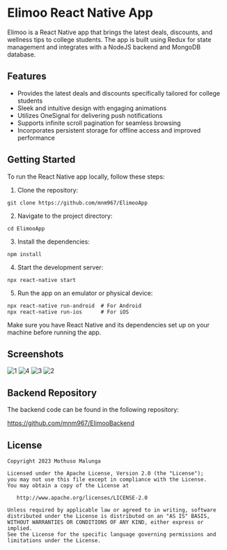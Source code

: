 # Elimoo React Native App

Elimoo is a React Native app that brings the latest deals, discounts, and wellness tips to college students. The app is built using Redux for state management and integrates with a NodeJS backend and MongoDB database.

## Features

- Provides the latest deals and discounts specifically tailored for college students
- Sleek and intuitive design with engaging animations
- Utilizes OneSignal for delivering push notifications
- Supports infinite scroll pagination for seamless browsing
- Incorporates persistent storage for offline access and improved performance

## Getting Started

To run the React Native app locally, follow these steps:


1. Clone the repository:

```
git clone https://github.com/mnm967/ElimooApp
```

2. Navigate to the project directory:

```
cd ElimooApp
```

3. Install the dependencies:

```
npm install
```

4. Start the development server:

```
npx react-native start
```

5. Run the app on an emulator or physical device:

```
npx react-native run-android  # For Android
npx react-native run-ios      # For iOS
```

Make sure you have React Native and its dependencies set up on your machine before running the app.

## Screenshots

![1](https://github.com/mnm967/ElimooBackend/assets/67553368/2bb2222b-7e5b-497e-a0b5-cd99a3b5b2f8)
![4](https://github.com/mnm967/ElimooBackend/assets/67553368/81d24ac8-1e53-472a-99d8-afce33ccdc66)
![3](https://github.com/mnm967/ElimooBackend/assets/67553368/62866def-45e4-4c13-a57f-13b5ac2987d3)
![2](https://github.com/mnm967/ElimooBackend/assets/67553368/a76156a0-8181-49ce-9367-1de4273ae2de)

## Backend Repository

The backend code can be found in the following repository:

https://github.com/mnm967/ElimooBackend

## License

```
Copyright 2023 Mothuso Malunga

Licensed under the Apache License, Version 2.0 (the "License");
you may not use this file except in compliance with the License.
You may obtain a copy of the License at

   http://www.apache.org/licenses/LICENSE-2.0

Unless required by applicable law or agreed to in writing, software
distributed under the License is distributed on an "AS IS" BASIS,
WITHOUT WARRANTIES OR CONDITIONS OF ANY KIND, either express or implied.
See the License for the specific language governing permissions and
limitations under the License.
```
